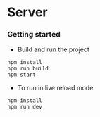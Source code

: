 # Server

### Getting started

- Build and run the project

```
npm install
npm run build
npm start
```

- To run in live reload mode

```
npm install
npm run dev
```
